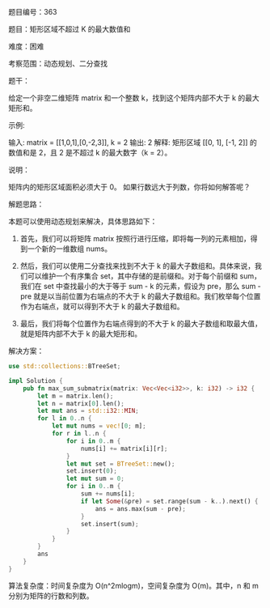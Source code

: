 题目编号：363

题目：矩形区域不超过 K 的最大数值和

难度：困难

考察范围：动态规划、二分查找

题干：

给定一个非空二维矩阵 matrix 和一个整数 k，找到这个矩阵内部不大于 k 的最大矩形和。

示例:

输入: matrix = [[1,0,1],[0,-2,3]], k = 2
输出: 2 
解释: 矩形区域 [[0, 1], [-1, 2]] 的数值和是 2，且 2 是不超过 k 的最大数字（k = 2）。

说明：

矩阵内的矩形区域面积必须大于 0。
如果行数远大于列数，你将如何解答呢？

解题思路：

本题可以使用动态规划来解决，具体思路如下：

1. 首先，我们可以将矩阵 matrix 按照行进行压缩，即将每一列的元素相加，得到一个新的一维数组 nums。

2. 然后，我们可以使用二分查找来找到不大于 k 的最大子数组和。具体来说，我们可以维护一个有序集合 set，其中存储的是前缀和。对于每个前缀和 sum，我们在 set 中查找最小的大于等于 sum - k 的元素，假设为 pre，那么 sum - pre 就是以当前位置为右端点的不大于 k 的最大子数组和。我们枚举每个位置作为右端点，就可以得到不大于 k 的最大子数组和。

3. 最后，我们将每个位置作为右端点得到的不大于 k 的最大子数组和取最大值，就是矩阵内部不大于 k 的最大矩形和。

解决方案：

```rust
use std::collections::BTreeSet;

impl Solution {
    pub fn max_sum_submatrix(matrix: Vec<Vec<i32>>, k: i32) -> i32 {
        let m = matrix.len();
        let n = matrix[0].len();
        let mut ans = std::i32::MIN;
        for l in 0..n {
            let mut nums = vec![0; m];
            for r in l..n {
                for i in 0..m {
                    nums[i] += matrix[i][r];
                }
                let mut set = BTreeSet::new();
                set.insert(0);
                let mut sum = 0;
                for i in 0..m {
                    sum += nums[i];
                    if let Some(&pre) = set.range(sum - k..).next() {
                        ans = ans.max(sum - pre);
                    }
                    set.insert(sum);
                }
            }
        }
        ans
    }
}
```

算法复杂度：时间复杂度为 O(n^2mlogm)，空间复杂度为 O(m)。其中，n 和 m 分别为矩阵的行数和列数。